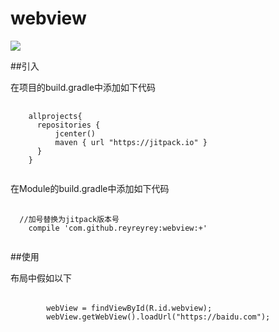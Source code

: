 # webview

[![](https://jitpack.io/v/reyreyrey/webview.svg)](https://jitpack.io/#reyreyrey/webview)
</br>

##引入
<p>在项目的build.gradle中添加如下代码</p>
<pre>
  <code>
    allprojects{
      repositories {
          jcenter()
          maven { url "https://jitpack.io" }
      }
    }
  </code>
</pre>

<p>在Module的build.gradle中添加如下代码</p>
<pre>
  <code>
  //加号替换为jitpack版本号
    compile 'com.github.reyreyrey:webview:+'
  </code>
</pre>

##使用
<pre>
布局中假如以下
<cn.webview.x5.ProgressWebView
        android:id="@+id/webviewa"
        android:layout_width="match_parent"
        android:layout_height="match_parent" />
  <code>
        webView = findViewById(R.id.webview);
        webView.getWebView().loadUrl("https://baidu.com");
  </code>
</pre>

